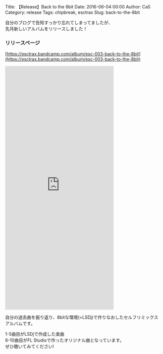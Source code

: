 Title: 【Release】Back to the 8bit
Date: 2016-06-04 00:00
Author: Ca5
Category: release
Tags: chipbreak, esctrax
Slug: back-to-the-8bit

自分のブログで告知すっかり忘れてしまってましたが、  
先月新しいアルバムをリリースしました！


### リリースページ  
[https://esctrax.bandcamp.com/album/esc-003-back-to-the-8bit](https://esctrax.bandcamp.com/album/esc-003-back-to-the-8bit)

<iframe style="border: 0; width: 350px; height: 786px;" src="https://bandcamp.com/EmbeddedPlayer/album=4057738787/size=large/bgcol=ffffff/linkcol=0687f5/transparent=true/" seamless><a href="http://esctrax.bandcamp.com/album/esc-003-back-to-the-8bit">[ESC-003] Back to the 8bit by Ca5</a></iframe>

自分の過去曲を振り返り、8bitな環境(=LSDj)で作りなおしたセルフリミックスアルバムです。  
  
1-5曲目がLSDjで作成した楽曲  
6-10曲目がFL Studioで作ったオリジナル曲となっています。  
ぜひ聴いてみてください!
